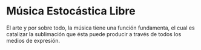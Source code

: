 # Música Estocástica Libre

El arte y por sobre todo, la música tiene una función fundamenta, el cual es catalizar la sublimación que ésta puede producir a través de todos los medios de expresión.